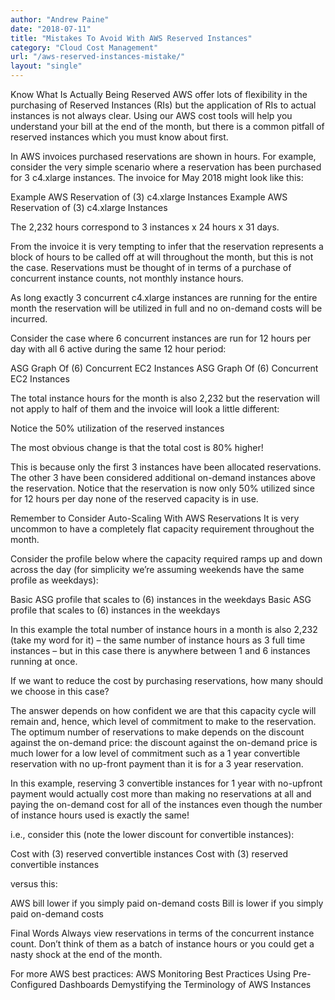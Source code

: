 ```yaml
---
author: "Andrew Paine"
date: "2018-07-11"
title: "Mistakes To Avoid With AWS Reserved Instances"
category: "Cloud Cost Management"
url: "/aws-reserved-instances-mistake/"
layout: "single"
---
```


Know What Is Actually Being Reserved
AWS offer lots of flexibility in the purchasing of Reserved Instances (RIs) but the application of RIs to actual instances is not always clear. Using our AWS cost tools will help you understand your bill at the end of the month, but there is a common pitfall of reserved instances which you must know about first.

In AWS invoices purchased reservations are shown in hours. For example, consider the very simple scenario where a reservation has been purchased for 3 c4.xlarge instances. The invoice for May 2018 might look like this:

Example AWS Reservation of (3) c4.xlarge Instances
Example AWS Reservation of (3) c4.xlarge Instances

The 2,232 hours correspond to 3 instances x 24 hours x 31 days.

From the invoice it is very tempting to infer that the reservation represents a block of hours to be called off at will throughout the month, but this is not the case. Reservations must be thought of in terms of a purchase of concurrent instance counts, not monthly instance hours.

As long exactly 3 concurrent c4.xlarge instances are running for the entire month the reservation will be utilized in full and no on-demand costs will be incurred.

Consider the case where 6 concurrent instances are run for 12 hours per day with all 6 active during the same 12 hour period:

ASG Graph Of (6) Concurrent EC2 Instances
ASG Graph Of (6) Concurrent EC2 Instances

The total instance hours for the month is also 2,232 but the reservation will not apply to half of them and the invoice will look a little different:


Notice the 50% utilization of the reserved instances

The most obvious change is that the total cost is 80% higher!

This is because only the first 3 instances have been allocated reservations. The other 3 have been considered additional on-demand instances above the reservation. Notice that the reservation is now only 50% utilized since for 12 hours per day none of the reserved capacity is in use.

Remember to Consider Auto-Scaling With AWS Reservations
It is very uncommon to have a completely flat capacity requirement throughout the month.

Consider the profile below where the capacity required ramps up and down across the day (for simplicity we’re assuming weekends have the same profile as weekdays):

Basic ASG profile that scales to (6) instances in the weekdays
Basic ASG profile that scales to (6) instances in the weekdays

In this example the total number of instance hours in a month is also 2,232 (take my word for it) – the same number of instance hours as 3 full time instances – but in this case there is anywhere between 1 and 6 instances running at once.

If we want to reduce the cost by purchasing reservations, how many should we choose in this case?

The answer depends on how confident we are that this capacity cycle will remain and, hence, which level of commitment to make to the reservation. The optimum number of reservations to make depends on the discount against the on-demand price: the discount against the on-demand price is much lower for a low level of commitment such as a 1 year convertible reservation with no up-front payment than it is for a 3 year reservation.

In this example, reserving 3 convertible instances for 1 year with no-upfront payment would actually cost more than making no reservations at all and paying the on-demand cost for all of the instances even though the number of instance hours used is exactly the same!

i.e., consider this (note the lower discount for convertible instances):

Cost with (3) reserved convertible instances
Cost with (3) reserved convertible instances

versus this:

AWS bill lower if you simply paid on-demand costs
Bill is lower if you simply paid on-demand costs

Final Words
Always view reservations in terms of the concurrent instance count. Don’t think of them as a batch of instance hours or you could get a nasty shock at the end of the month.

For more AWS best practices:
AWS Monitoring Best Practices Using Pre-Configured Dashboards
Demystifying the Terminology of AWS Instances
